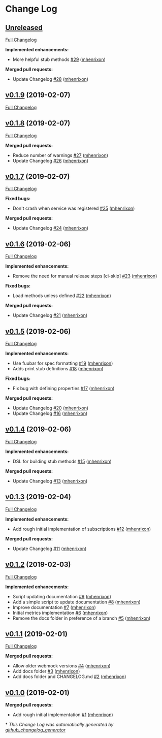 # Change Log

## [Unreleased](https://github.com/mhenrixon/stub_requests/tree/HEAD)

[Full Changelog](https://github.com/mhenrixon/stub_requests/compare/v0.1.9...HEAD)

**Implemented enhancements:**

- More helpful stub methods [\#29](https://github.com/mhenrixon/stub_requests/pull/29) ([mhenrixon](https://github.com/mhenrixon))

**Merged pull requests:**

- Update Changelog [\#28](https://github.com/mhenrixon/stub_requests/pull/28) ([mhenrixon](https://github.com/mhenrixon))

## [v0.1.9](https://github.com/mhenrixon/stub_requests/tree/v0.1.9) (2019-02-07)
[Full Changelog](https://github.com/mhenrixon/stub_requests/compare/v0.1.8...v0.1.9)

## [v0.1.8](https://github.com/mhenrixon/stub_requests/tree/v0.1.8) (2019-02-07)
[Full Changelog](https://github.com/mhenrixon/stub_requests/compare/v0.1.7...v0.1.8)

**Merged pull requests:**

- Reduce number of warnings [\#27](https://github.com/mhenrixon/stub_requests/pull/27) ([mhenrixon](https://github.com/mhenrixon))
- Update Changelog [\#26](https://github.com/mhenrixon/stub_requests/pull/26) ([mhenrixon](https://github.com/mhenrixon))

## [v0.1.7](https://github.com/mhenrixon/stub_requests/tree/v0.1.7) (2019-02-07)
[Full Changelog](https://github.com/mhenrixon/stub_requests/compare/v0.1.6...v0.1.7)

**Fixed bugs:**

- Don't crash when service was registered [\#25](https://github.com/mhenrixon/stub_requests/pull/25) ([mhenrixon](https://github.com/mhenrixon))

**Merged pull requests:**

- Update Changelog [\#24](https://github.com/mhenrixon/stub_requests/pull/24) ([mhenrixon](https://github.com/mhenrixon))

## [v0.1.6](https://github.com/mhenrixon/stub_requests/tree/v0.1.6) (2019-02-06)
[Full Changelog](https://github.com/mhenrixon/stub_requests/compare/v0.1.5...v0.1.6)

**Implemented enhancements:**

- Remove the need for manual release steps \[ci-skip\] [\#23](https://github.com/mhenrixon/stub_requests/pull/23) ([mhenrixon](https://github.com/mhenrixon))

**Fixed bugs:**

- Load methods unless defined [\#22](https://github.com/mhenrixon/stub_requests/pull/22) ([mhenrixon](https://github.com/mhenrixon))

**Merged pull requests:**

- Update Changelog [\#21](https://github.com/mhenrixon/stub_requests/pull/21) ([mhenrixon](https://github.com/mhenrixon))

## [v0.1.5](https://github.com/mhenrixon/stub_requests/tree/v0.1.5) (2019-02-06)
[Full Changelog](https://github.com/mhenrixon/stub_requests/compare/v0.1.4...v0.1.5)

**Implemented enhancements:**

- Use fuubar for spec formatting [\#19](https://github.com/mhenrixon/stub_requests/pull/19) ([mhenrixon](https://github.com/mhenrixon))
- Adds print stub definitions [\#18](https://github.com/mhenrixon/stub_requests/pull/18) ([mhenrixon](https://github.com/mhenrixon))

**Fixed bugs:**

- Fix bug with defining properties [\#17](https://github.com/mhenrixon/stub_requests/pull/17) ([mhenrixon](https://github.com/mhenrixon))

**Merged pull requests:**

- Update Changelog [\#20](https://github.com/mhenrixon/stub_requests/pull/20) ([mhenrixon](https://github.com/mhenrixon))
- Update Changelog [\#16](https://github.com/mhenrixon/stub_requests/pull/16) ([mhenrixon](https://github.com/mhenrixon))

## [v0.1.4](https://github.com/mhenrixon/stub_requests/tree/v0.1.4) (2019-02-06)
[Full Changelog](https://github.com/mhenrixon/stub_requests/compare/v0.1.3...v0.1.4)

**Implemented enhancements:**

- DSL for building stub methods [\#15](https://github.com/mhenrixon/stub_requests/pull/15) ([mhenrixon](https://github.com/mhenrixon))

**Merged pull requests:**

- Update Changelog [\#13](https://github.com/mhenrixon/stub_requests/pull/13) ([mhenrixon](https://github.com/mhenrixon))

## [v0.1.3](https://github.com/mhenrixon/stub_requests/tree/v0.1.3) (2019-02-04)
[Full Changelog](https://github.com/mhenrixon/stub_requests/compare/v0.1.2...v0.1.3)

**Implemented enhancements:**

- Add rough initial implementation of subscriptions [\#12](https://github.com/mhenrixon/stub_requests/pull/12) ([mhenrixon](https://github.com/mhenrixon))

**Merged pull requests:**

- Update Changelog [\#11](https://github.com/mhenrixon/stub_requests/pull/11) ([mhenrixon](https://github.com/mhenrixon))

## [v0.1.2](https://github.com/mhenrixon/stub_requests/tree/v0.1.2) (2019-02-03)
[Full Changelog](https://github.com/mhenrixon/stub_requests/compare/v0.1.1...v0.1.2)

**Implemented enhancements:**

- Script updating documentation [\#9](https://github.com/mhenrixon/stub_requests/pull/9) ([mhenrixon](https://github.com/mhenrixon))
- Add a simple script to update documentation [\#8](https://github.com/mhenrixon/stub_requests/pull/8) ([mhenrixon](https://github.com/mhenrixon))
- Improve documentation [\#7](https://github.com/mhenrixon/stub_requests/pull/7) ([mhenrixon](https://github.com/mhenrixon))
- Initial metrics implementation [\#6](https://github.com/mhenrixon/stub_requests/pull/6) ([mhenrixon](https://github.com/mhenrixon))
- Remove the docs folder in preference of a branch [\#5](https://github.com/mhenrixon/stub_requests/pull/5) ([mhenrixon](https://github.com/mhenrixon))

## [v0.1.1](https://github.com/mhenrixon/stub_requests/tree/v0.1.1) (2019-02-01)
[Full Changelog](https://github.com/mhenrixon/stub_requests/compare/v0.1.0...v0.1.1)

**Merged pull requests:**

- Allow older webmock versions [\#4](https://github.com/mhenrixon/stub_requests/pull/4) ([mhenrixon](https://github.com/mhenrixon))
- Add docs folder [\#3](https://github.com/mhenrixon/stub_requests/pull/3) ([mhenrixon](https://github.com/mhenrixon))
- Add docs folder and CHANGELOG.md [\#2](https://github.com/mhenrixon/stub_requests/pull/2) ([mhenrixon](https://github.com/mhenrixon))

## [v0.1.0](https://github.com/mhenrixon/stub_requests/tree/v0.1.0) (2019-02-01)
**Merged pull requests:**

- Add rough initial implementation [\#1](https://github.com/mhenrixon/stub_requests/pull/1) ([mhenrixon](https://github.com/mhenrixon))



\* *This Change Log was automatically generated by [github_changelog_generator](https://github.com/skywinder/Github-Changelog-Generator)*